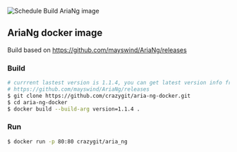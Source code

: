 ![Schedule Build AriaNg image](https://github.com/crazygit/aria-ng-docker/workflows/Schedule%20Build%20AriaNg%20image/badge.svg)
## AriaNg docker image


Build based on <https://github.com/mayswind/AriaNg/releases>

### Build

```bash
# currrent lastest version is 1.1.4, you can get latest version info from
# https://github.com/mayswind/AriaNg/releases
$ git clone https://github.com/crazygit/aria-ng-docker.git
$ cd aria-ng-docker
$ docker build --build-arg version=1.1.4 .
```


### Run

```bash
$ docker run -p 80:80 crazygit/aria_ng
```

